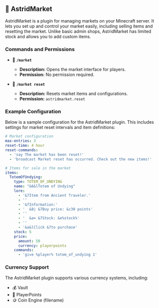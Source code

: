 ## 🛒 AstridMarket

AstridMarket is a plugin for managing markets on your Minecraft server. It lets you set up and control your market easily, including selling items and resetting the market. Unlike basic admin shops, AstridMarket has limited stock and allows you to add custom items.

### Commands and Permissions

- 📜 **`/market`**
  - **Description:** Opens the market interface for players.
  - **Permission:** No permission required.

- 🔄 **`/market reset`**
  - **Description:** Resets market items and configurations.
  - **Permission:** `astridmarket.reset`

### Example Configuration

Below is a sample configuration for the AstridMarket plugin. This includes settings for market reset intervals and item definitions:

```yaml
# Market configuration
max-entries: 3
reset-time: 4 hour
reset-commands:
  - 'say The market has been reset!'
  - 'broadcast Market reset has occurred. Check out the new items!'

# Items for sale in the market
items:
  TotemOfUndying:
    type: TOTEM_OF_UNDYING
    name: "&6&lTotem of Undying"
    lore:
      - '&7Item from Ancient Traveler.'
      - ''
      - '&fInformation:'
      - '  &8◊ &7Buy price: &c30 points'
      - ''
      - '  &a➥ &7Stock: &e%stock%'
      - ''
      - '&a&lClick &7to purchase'
    stock: 5
    price:
      amount: 50
      currency: playerpoints
    commands:
      - 'give %player% totem_of_undying 1'
```

### Currency Support
The AstridMarket plugin supports various currency systems, including:

- 💰 Vault
- 💎 PlayerPoints
- 🪙 Coin Engine (filename)
